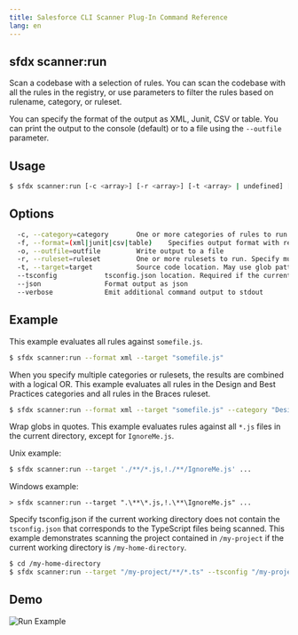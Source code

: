 ```yaml
---
title: Salesforce CLI Scanner Plug-In Command Reference
lang: en
---
```


## sfdx scanner:run
Scan a codebase with a selection of rules. You can scan the codebase with all the rules in the registry, or use parameters to filter the rules based on rulename, category, or ruleset. 

You can specify the format of the output as XML, Junit, CSV or table. You can print the output to the console (default) or to a file using the ```--outfile``` parameter. 

## Usage

```bash
$ sfdx scanner:run [-c <array>] [-r <array>] [-t <array> | undefined] [-f xml|junit|csv|table] [-o <string>] [--verbose] [--json]
```
  
## Options

```bash
  -c, --category=category		One or more categories of rules to run. Specify multiple values as a comma-separated list.
  -f, --format=(xml|junit|csv|table) 	Specifies output format with results written directly to the console.
  -o, --outfile=outfile			Write output to a file
  -r, --ruleset=ruleset			One or more rulesets to run. Specify multiple values as a comma-separated list.
  -t, --target=target			Source code location. May use glob patterns. Specify multiple values as a comma-separated list
  --tsconfig			tsconfig.json location. Required if the current working directory does not contain the tsconfig.json that corresponds to the TypeScript files being scanned.
  --json				Format output as json
  --verbose				Emit additional command output to stdout
```
  
## Example

This example evaluates all rules against ```somefile.js```.

```bash
$ sfdx scanner:run --format xml --target "somefile.js"
```

When you specify multiple categories or rulesets, the results are combined with a logical OR. This example evaluates all rules in the Design and Best Practices categories and all rules in the Braces ruleset.
```bash
$ sfdx scanner:run --format xml --target "somefile.js" --category "Design,Best Practices" --ruleset "Braces"
```       

Wrap globs in quotes.  This example evaluates rules against all ```*.js``` files in the current directory, except for ```IgnoreMe.js```.

Unix example:
```bash    
$ sfdx scanner:run --target './**/*.js,!./**/IgnoreMe.js' ...
````
Windows example: 
```DOS
> sfdx scanner:run --target ".\**\*.js,!.\**\IgnoreMe.js" ...
```

Specify tsconfig.json if the current working directory does not contain the ```tsconfig.json``` that corresponds to the TypeScript files being scanned. This example demonstrates scanning the project contained in ```/my-project``` if the current working directory is ```/my-home-directory```.
```bash
$ cd /my-home-directory
$ sfdx scanner:run --target "/my-project/**/*.ts" --tsconfig "/my-project/tsconfig.json"
```

## Demo
![Run Example](./assets/images/run.gif) 


